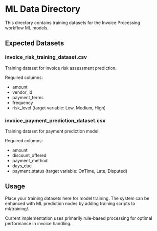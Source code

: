 # ML Data Directory

This directory contains training datasets for the Invoice Processing workflow ML models.

## Expected Datasets

### invoice_risk_training_dataset.csv
Training dataset for invoice risk assessment prediction.

Required columns:
- amount
- vendor_id
- payment_terms
- frequency
- risk_level (target variable: Low, Medium, High)

### invoice_payment_prediction_dataset.csv
Training dataset for payment prediction model.

Required columns:
- amount
- discount_offered
- payment_method
- days_due
- payment_status (target variable: OnTime, Late, Disputed)

## Usage

Place your training datasets here for model training. The system can be enhanced
with ML prediction nodes by adding training scripts to ml/training/.

Current implementation uses primarily rule-based processing for optimal performance
in invoice handling.
